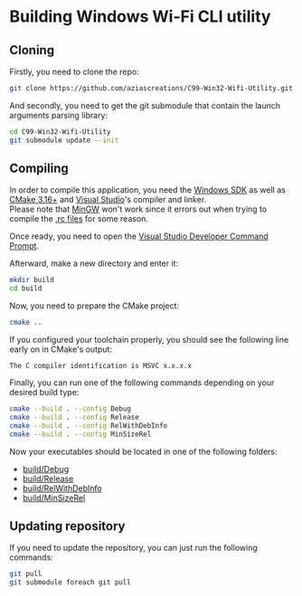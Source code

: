 # Building Windows Wi-Fi CLI utility

## Cloning
Firstly, you need to clone the repo:
```bash
git clone https://github.com/aziascreations/C99-Win32-Wifi-Utility.git
```

And secondly, you need to get the git submodule that contain the launch arguments parsing library:
```bash
cd C99-Win32-Wifi-Utility
git submodule update --init
```

## Compiling
In order to compile this application, you need the [Windows SDK](https://developer.microsoft.com/en-us/windows/downloads/windows-sdk/)
as well as [CMake 3.16+](https://cmake.org/) and [Visual Studio](https://visualstudio.microsoft.com/)'s compiler and linker.<br>
Please note that [MinGW]() won't work since it errors out when trying to compile the [.rc files](rsc/rc) for some reason.

Once ready, you need to open the [Visual Studio Developer Command Prompt](https://learn.microsoft.com/en-us/visualstudio/ide/reference/command-prompt-powershell?view=vs-2022).

Afterward, make a new directory and enter it:
```bash
mkdir build
cd build
```

Now, you need to prepare the CMake project:
```bash
cmake ..
```

If you configured your toolchain properly, you should see the following line early on in CMake's output:
```
The C compiler identification is MSVC x.x.x.x
```

Finally, you can run one of the following commands depending on your desired build type:
```bash
cmake --build . --config Debug
cmake --build . --config Release
cmake --build . --config RelWithDebInfo
cmake --build . --config MinSizeRel
```

Now your executables should be located in one of the following folders:
* [build/Debug](build/Debug)
* [build/Release](build/Release)
* [build/RelWithDebInfo](build/RelWithDebInfo)
* [build/MinSizeRel](build/MinSizeRel)

## Updating repository
If you need to update the repository, you can just run the following commands:
```bash
git pull
git submodule foreach git pull
```

